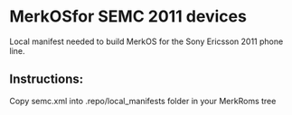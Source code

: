 MerkOSfor SEMC 2011 devices
===============

Local manifest needed to build MerkOS for the Sony Ericsson 2011 phone line.

Instructions:
-------------

Copy semc.xml into .repo/local_manifests folder in your MerkRoms tree
